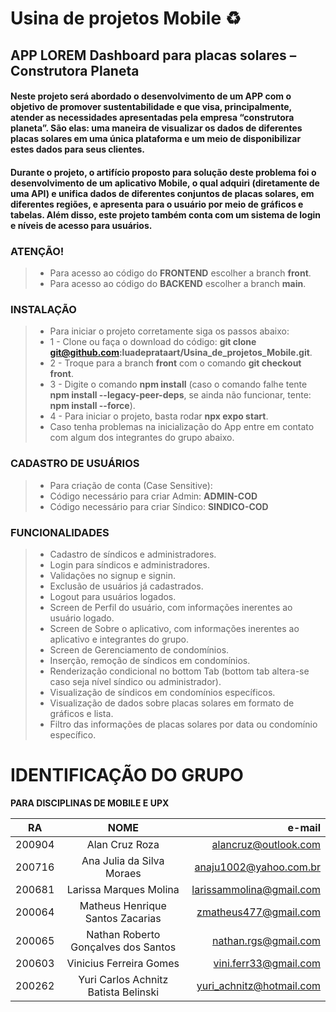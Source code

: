 # Usina de projetos Mobile ♻️
## APP LOREM Dashboard para placas solares – Construtora Planeta
#### Neste projeto será abordado o desenvolvimento de um APP com o objetivo de promover sustentabilidade e que visa, principalmente, atender as necessidades apresentadas pela empresa “construtora planeta”. São elas: uma maneira de visualizar os dados de diferentes placas solares em uma única plataforma e um meio de disponibilizar estes dados para seus clientes. 
#### Durante o projeto, o artifício proposto para solução deste problema foi o desenvolvimento de um aplicativo Mobile, o qual adquiri (diretamente de uma API) e unifica dados de diferentes conjuntos de placas solares, em diferentes regiões, e apresenta para o usuário por meio de gráficos e tabelas. Além disso, este projeto também conta com um sistema de login e níveis de acesso para usuários.

### ATENÇÃO!
>  * Para acesso ao código do **FRONTEND** escolher a branch **front**.
>  * Para acesso ao código do **BACKEND** escolher a branch **main**.

### INSTALAÇÃO
>  * Para iniciar o projeto corretamente siga os passos abaixo:
>  * 1 - Clone ou faça o download do código: **git clone git@github.com:luadeprataart/Usina_de_projetos_Mobile.git**.
>  * 2 - Troque para a branch **front** com o comando **git checkout front**.
>  * 3 - Digite o comando **npm install** (caso o comando falhe tente **npm install --legacy-peer-deps**, se ainda não funcionar, tente: **npm install --force**).
>  * 4 - Para iniciar o projeto, basta rodar **npx expo start**.
>  * Caso tenha problemas na inicialização do App entre em contato com algum dos integrantes do grupo abaixo.


### CADASTRO DE USUÁRIOS
>  * Para criação de conta (Case Sensitive):
>  * Código necessário para criar Admin: **ADMIN-COD**
>  * Código necessário para criar Síndico: **SINDICO-COD**

### FUNCIONALIDADES
>  * Cadastro de síndicos e administradores.
>  * Login para síndicos e administradores.
>  * Validações no signup e signin.
>  * Exclusão de usuários já cadastrados.
>  * Logout para usuários logados.
>  * Screen de Perfil do usuário, com informações inerentes ao usuário logado.
>  * Screen de Sobre o aplicativo, com informações inerentes ao aplicativo e integrantes do grupo.
>  * Screen de Gerenciamento de condomínios.
>  * Inserção, remoção de síndicos em condomínios.
>  * Renderização condicional no bottom Tab (bottom tab altera-se caso seja nível síndico ou administrador).
>  * Visualização de síndicos em condomínios específicos.
>  * Visualização de dados sobre placas solares em formato de gráficos e lista.
>  * Filtro das informações de placas solares por data ou condomínio específico.

# **IDENTIFICAÇÃO DO GRUPO**
**PARA DISCIPLINAS DE MOBILE E UPX**

|   RA   |                 NOME                 |         e-mail           |
|--------|:------------------------------------:|-------------------------:|
| 200904 | Alan Cruz Roza                       | alancruz@outlook.com     |
| 200716 | Ana Julia da Silva Moraes            | anaju1002@yahoo.com.br   |
| 200681 | Larissa Marques Molina               | larissammolina@gmail.com |
| 200064 | Matheus Henrique Santos Zacarias     | zmatheus477@gmail.com    |
| 200065 | Nathan Roberto Gonçalves dos Santos  | nathan.rgs@gmail.com     |
| 200603 | Vinicius Ferreira Gomes              | vini.ferr33@gmail.com    |
| 200262 | Yuri Carlos Achnitz Batista Belinski | yuri_achnitz@hotmail.com |


